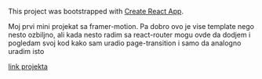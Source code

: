 This project was bootstrapped with [Create React App](https://github.com/facebook/create-react-app).


Moj prvi mini projekat sa framer-motion. Pa dobro ovo je vise template nego nesto ozbiljno, ali kada nesto radim sa react-router mogu ovde da dodjem i pogledam svoj kod
kako sam uradio page-transition i samo da analogno uradim isto 


[link projekta](https://sharp-jang-693129.netlify.app/services)
